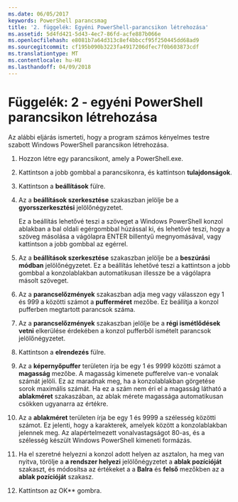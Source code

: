 ```yaml
---
ms.date: 06/05/2017
keywords: PowerShell parancsmag
title: '2. függelék: Egyéni PowerShell-parancsikon létrehozása'
ms.assetid: 5d4fd421-5d43-4ec7-86fd-acfe887b066e
ms.openlocfilehash: e8081b7a64d313c8ef4bbccf95f250445dd68ad9
ms.sourcegitcommit: cf195b090b3223fa4917206dfec7f0b603873cdf
ms.translationtype: MT
ms.contentlocale: hu-HU
ms.lasthandoff: 04/09/2018
---
```

# <a name="appendix-2---creating-a-custom-powershell-shortcut"></a>Függelék: 2 - egyéni PowerShell parancsikon létrehozása

Az alábbi eljárás ismerteti, hogy a program számos kényelmes testre szabott Windows PowerShell parancsikon létrehozása.

1. Hozzon létre egy parancsikont, amely a PowerShell.exe.

2. Kattintson a jobb gombbal a parancsikonra, és kattintson **tulajdonságok**.

3. Kattintson a **beállítások** fülre.

4. Az a **beállítások szerkesztése** szakaszban jelölje be a **gyorsszerkesztési** jelölőnégyzetet.

    Ez a beállítás lehetővé teszi a szöveget a Windows PowerShell konzol ablakban a bal oldali egérgombbal húzással ki, és lehetővé teszi, hogy a szöveg másolása a vágólapra ENTER billentyű megnyomásával, vagy kattintson a jobb gombbal az egérrel.

5. Az a **beállítások szerkesztése** szakaszban jelölje be a **beszúrási módban** jelölőnégyzetet. Ez a beállítás lehetővé teszi a kattintson a jobb gombbal a konzolablakban automatikusan illessze be a vágólapra másolt szöveget.

6. Az a **parancselőzmények** szakaszban adja meg vagy válasszon egy 1 és 999 a közötti számot a **pufferméret** mezőbe. Ez beállítja a konzol pufferben megtartott parancsok száma.

7. Az a **parancselőzmények** szakaszban jelölje be a **régi ismétlődések vetni** elkerülése érdekében a konzol pufferből ismételt parancsok jelölőnégyzetet.

8. Kattintson a **elrendezés** fülre.

9. Az a **képernyőpuffer** területen írja be egy 1 és 9999 közötti számot a **magasság** mezőbe. A magasság kimenete pufferelve van-e vonalak számát jelöli. Ez az maradnak meg, ha a konzolablakban görgetése sorok maximális számát. Ha ez a szám nem éri el a magasság látható a **ablakméret** szakaszában, az ablak mérete magassága automatikusan csökken ugyanarra az értékre.

10. Az a **ablakméret** területen írja be egy 1 és 9999 a szélesség közötti számot. Ez jelenti, hogy a karakterek, amelyek között a konzolablakban jelennek meg. Az alapértelmezett vonalvastagságot 80-as, és a szélesség készült Windows PowerShell kimeneti formázás.

11. Ha el szeretné helyezni a konzol adott helyen az asztalon, ha meg van nyitva, törölje a **a rendszer helyezi** jelölőnégyzetet a **ablak pozícióját** szakaszt, és módosítsa az értékeket a a **Balra** és **felső** mezőkben az a **ablak pozícióját** szakasz.

12. Kattintson az OK** gombra.
